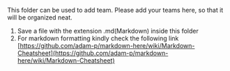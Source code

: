 This folder can be used to add team. Please add your teams here, so that it will be organized neat.

1. Save a file with the extension .md(Markdown) inside this folder
2. For markdown formatting kindly check the following link [https://github.com/adam-p/markdown-here/wiki/Markdown-Cheatsheet](https://github.com/adam-p/markdown-here/wiki/Markdown-Cheatsheet)
